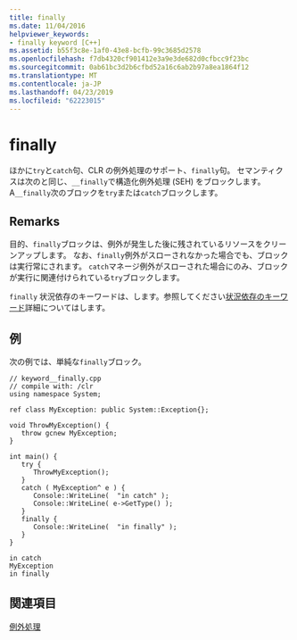```yaml
---
title: finally
ms.date: 11/04/2016
helpviewer_keywords:
- finally keyword [C++]
ms.assetid: b55f3c8e-1af0-43e8-bcfb-99c3685d2578
ms.openlocfilehash: f7db4320cf901412e3a9e3de682d0cfbcc9f23bc
ms.sourcegitcommit: 0ab61bc3d2b6cfbd52a16c6ab2b97a8ea1864f12
ms.translationtype: MT
ms.contentlocale: ja-JP
ms.lasthandoff: 04/23/2019
ms.locfileid: "62223015"
---
```

# <a name="finally"></a>finally

ほかに`try`と`catch`句、CLR の例外処理のサポート、`finally`句。 セマンティクスは次のと同じ、`__finally`で構造化例外処理 (SEH) をブロックします。 A`__finally`次のブロックを`try`または`catch`ブロックします。

## <a name="remarks"></a>Remarks

目的、`finally`ブロックは、例外が発生した後に残されているリソースをクリーンアップします。 なお、`finally`例外がスローされなかった場合でも、ブロックは実行常にされます。 `catch`マネージ例外がスローされた場合にのみ、ブロックが実行に関連付けられている`try`ブロックします。

`finally` 状況依存のキーワードは、します。参照してください[状況依存のキーワード](../extensions/context-sensitive-keywords-cpp-component-extensions.md)詳細についてはします。

## <a name="example"></a>例

次の例では、単純な`finally`ブロック。

```
// keyword__finally.cpp
// compile with: /clr
using namespace System;

ref class MyException: public System::Exception{};

void ThrowMyException() {
   throw gcnew MyException;
}

int main() {
   try {
      ThrowMyException();
   }
   catch ( MyException^ e ) {
      Console::WriteLine(  "in catch" );
      Console::WriteLine( e->GetType() );
   }
   finally {
      Console::WriteLine(  "in finally" );
   }
}
```

```Output
in catch
MyException
in finally
```

## <a name="see-also"></a>関連項目

[例外処理](../extensions/exception-handling-cpp-component-extensions.md)
